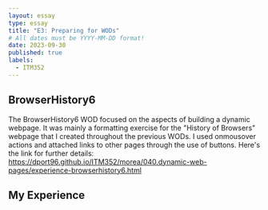 ```yaml
---
layout: essay
type: essay
title: "E3: Preparing for WODs"
# All dates must be YYYY-MM-DD format!
date: 2023-09-30
published: true
labels:
  - ITM352
---
```


## BrowserHistory6

The BrowserHistory6 WOD focused on the aspects of building a dynamic webpage. It was mainly a formatting exercise for the "History of Browsers" webpage that I created throughout the previous WODs. I used onmousover actions and attached links to other pages through the use of buttons. Here's the link for further details: https://dport96.github.io/ITM352/morea/040.dynamic-web-pages/experience-browserhistory6.html


## My Experience





